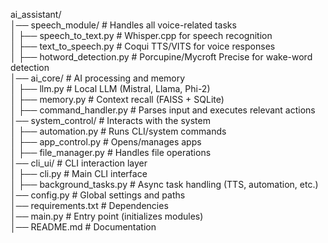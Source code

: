 ai_assistant/  
│── speech_module/           # Handles all voice-related tasks  
│   ├── speech_to_text.py    # Whisper.cpp for speech recognition  
│   ├── text_to_speech.py    # Coqui TTS/VITS for voice responses  
│   ├── hotword_detection.py # Porcupine/Mycroft Precise for wake-word detection  
│── ai_core/                 # AI processing and memory  
│   ├── llm.py               # Local LLM (Mistral, Llama, Phi-2)  
│   ├── memory.py            # Context recall (FAISS + SQLite)  
│   ├── command_handler.py   # Parses input and executes relevant actions  
│── system_control/          # Interacts with the system  
│   ├── automation.py        # Runs CLI/system commands  
│   ├── app_control.py       # Opens/manages apps  
│   ├── file_manager.py      # Handles file operations  
│── cli_ui/                  # CLI interaction layer  
│   ├── cli.py               # Main CLI interface  
│   ├── background_tasks.py  # Async task handling (TTS, automation, etc.)  
│── config.py                # Global settings and paths  
│── requirements.txt         # Dependencies  
│── main.py                  # Entry point (initializes modules)  
│── README.md                # Documentation  